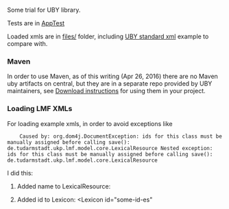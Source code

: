 
Some trial for UBY library. 

Tests are in [AppTest](src/test/java/it/unitn/disi/ubytrial/AppTest.java)

Loaded xmls are in [files/](files/) folder, including [UBY standard xml](files/UbyTestLexicon.xml) example to compare with.


### Maven

In order to use Maven, as of this writing (Apr 26, 2016) there are no Maven uby artifacts on central, but they are in a separate repo provided by UBY maintainers, see [Download instructions](https://dkpro.github.io/dkpro-uby/downloads/) for using them in your project.

### Loading LMF XMLs

For loading example xmls, in order to avoid exceptions like 
	
```	
	Caused by: org.dom4j.DocumentException: ids for this class must be manually assigned before calling save(): de.tudarmstadt.ukp.lmf.model.core.LexicalResource Nested exception: ids for this class must be manually assigned before calling save(): de.tudarmstadt.ukp.lmf.model.core.LexicalResource
```

I did this:

1) Added name to LexicalResource:
<LexicalResource name="Some trial es">

2) Added id to Lexicon:
<Lexicon id="some-id-es" 